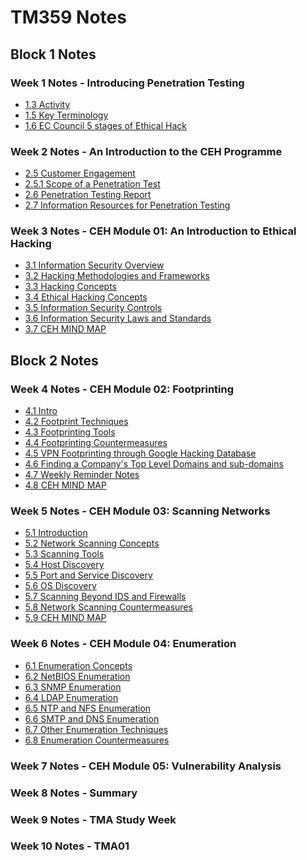 # TM359 Notes

## Block 1 Notes

### Week 1 Notes - Introducing Penetration Testing
- [1.3 Activity](./TM359-Block1-Introduction/WK1-Introducing-Penetration-Testing/1.3-Activity.md)
- [1.5 Key Terminology](./TM359-Block1-Introduction/WK1-Introducing-Penetration-Testing/1.5-Key-Terminology.md)
- [1.6 EC Council 5 stages of Ethical Hack](./TM359-Block1-Introduction/WK1-Introducing-Penetration-Testing/1.6-EC-Council-5-stages-of-Ethical-Hack.md)
###

### Week 2 Notes - An Introduction to the CEH Programme
- [2.5 Customer Engagement](./TM359-Block1-Introduction/WK2-An-Introduction-to-the-CEH-Programme/2.5-Customer-Engagement.md)
- [2.5.1 Scope of a Penetration Test](./TM359-Block1-Introduction/WK2-An-Introduction-to-the-CEH-Programme/2.5.1-Scope-of-a-penetration-test.md)
- [2.6 Penetration Testing Report](./TM359-Block1-Introduction/WK2-An-Introduction-to-the-CEH-Programme/2.6-Penetration-testing-report.md)
- [2.7 Information Resources for Penetration Testing](./TM359-Block1-Introduction/WK2-An-Introduction-to-the-CEH-Programme/2.7-Information-resources-for-penetration-testing.md)
###

### Week 3 Notes - CEH Module 01: An Introduction to Ethical Hacking
- [3.1 Information Security Overview](./TM359-Block1-Introduction/WK3-CEH-Module-01_An-Introduction-to-Ethical-Ha/1.-Information-Security-Overview.md)
- [3.2 Hacking Methodologies and Frameworks](./2.-Hacking-Methodologies-and-Frameworks.md)
- [3.3 Hacking Concepts](./3.-Hacking-Concepts.md)
- [3.4 Ethical Hacking Concepts](./4.-Ethical-Hacking-Concepts.md)
- [3.5 Information Security Controls](./5.-Information-Security-Controls.md)
- [3.6 Information Security Laws and Standards](./6.-Information-Security-Laws-and-Standards.md)
- [3.7 CEH MIND MAP](./CEH-MIND-MAP.md)
###

##

## Block 2 Notes

### Week 4 Notes - CEH Module 02: Footprinting
- [4.1 Intro](./0-Intro.md)
- [4.2 Footprint Techniques](./2-Footprint-Techniques.md)
- [4.3 Footprinting Tools](./3-Footprinting-tools.md)
- [4.4 Footprinting Countermeasures](./4-Footprinting-countermeasures.md)
- [4.5 VPN Footprinting through Google Hacking Database](./5-VPN-Footprinting-through-Google-hacking-database.md)
- [4.6 Finding a Company's Top Level Domains and sub-domains](./6-TLD.md)
- [4.7 Weekly Reminder Notes](./998-Weekly-Reminder-Notes.md)
- [4.8 CEH MIND MAP](./999-CEH-MIND-MAP.md)
###

### Week 5 Notes - CEH Module 03: Scanning Networks
- [5.1 Introduction](./0-Introduction.md)
- [5.2 Network Scanning Concepts](./2-Network-scanning-concepts.md)
- [5.3 Scanning Tools](./2-Scanning-tools.md)
- [5.4 Host Discovery](./3-Host-discovery.md)
- [5.5 Port and Service Discovery](./4-Port-and-service-discovery.md)
- [5.6 OS Discovery](./5-OS-discovery.md)
- [5.7 Scanning Beyond IDS and Firewalls](./6-Scanning-beyond-IDS-and-firewalls.md)
- [5.8 Network Scanning Countermeasures](./7-Network-scanning-countermeasure.md)
- [5.9 CEH MIND MAP](./999-CEH-MIND-MAP.md)
###

### Week 6 Notes - CEH Module 04: Enumeration
- [6.1 Enumeration Concepts](./1-Enumeration-Concepts.md)
- [6.2 NetBIOS Enumeration](./2-NetBIOS-Enumeration.md)
- [6.3 SNMP Enumeration](./3-SNMP-Enumeration.md)
- [6.4 LDAP Enumeration](./4-LDAP-Enumeration.md)
- [6.5 NTP and NFS Enumeration](./5-NTP-and-NFS-Enumeration.md)
- [6.6 SMTP and DNS Enumeration](./6-SMTP-and-DNS-Enumeration.md)
- [6.7 Other Enumeration Techniques](./7-Other-Enumeration-Techniques.md)
- [6.8 Enumeration Countermeasures](./8-Enumeration-Countermeasures.md)
###

### Week 7 Notes - CEH Module 05: Vulnerability Analysis
###

### Week 8 Notes - Summary
###

### Week 9 Notes - TMA Study Week
###

### Week 10 Notes - TMA01
###
  
